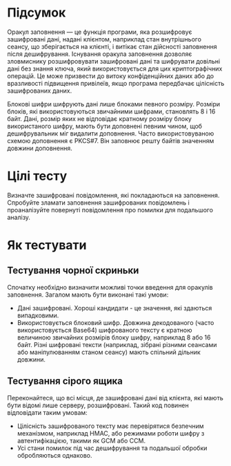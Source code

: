 # Підсумок
Оракул заповнення — це функція програми, яка розшифровує зашифровані дані, надані клієнтом, наприклад стан внутрішнього сеансу, що зберігається на клієнті, і витікає стан дійсності заповнення після дешифрування. Існування оракула заповнення дозволяє зловмиснику розшифровувати зашифровані дані та шифрувати довільні дані без знання ключа, який використовується для цих криптографічних операцій. Це може призвести до витоку конфіденційних даних або до вразливості підвищення привілеїв, якщо програма передбачає цілісність зашифрованих даних.

Блокові шифри шифрують дані лише блоками певного розміру. Розміри блоків, які використовуються звичайними шифрами, становлять 8 і 16 байт. Дані, розмір яких не відповідає кратному розміру блоку використаного шифру, мають бути доповнені певним чином, щоб дешифрувальник міг видалити доповнення. Часто використовуваною схемою доповнення є PKCS#7. Він заповнює решту байтів значенням довжини доповнення.

# Цілі тесту
Визначте зашифровані повідомлення, які покладаються на заповнення.
Спробуйте зламати заповнення зашифрованих повідомлень і проаналізуйте повернуті повідомлення про помилки для подальшого аналізу.
# Як тестувати
## Тестування чорної скриньки
Спочатку необхідно визначити можливі точки введення для оракулів заповнення. Загалом мають бути виконані такі умови:

- Дані зашифровані. Хороші кандидати - це значення, які здаються випадковими.
- Використовується блоковий шифр. Довжина декодованого (часто використовується Base64) шифрованого тексту є кратною величиною звичайних розмірів блоку шифру, наприклад 8 або 16 байт. Різні шифровані тексти (наприклад, зібрані різними сеансами або маніпулюванням станом сеансу) мають спільний дільник довжини.

## Тестування сірого ящика
Переконайтеся, що всі місця, де зашифровані дані від клієнта, які мають бути відомі лише серверу, розшифровані. Такий код повинен відповідати таким умовам:

- Цілісність зашифрованого тексту має перевірятися безпечним механізмом, наприклад HMAC, або режимами роботи шифру з автентифікацією, такими як GCM або CCM.
- Усі стани помилок під час дешифрування та подальшої обробки обробляються однаково.
